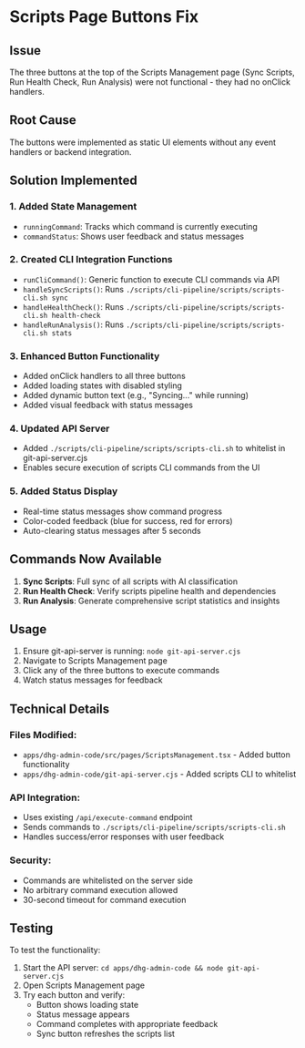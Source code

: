 # Scripts Page Buttons Fix

## Issue
The three buttons at the top of the Scripts Management page (Sync Scripts, Run Health Check, Run Analysis) were not functional - they had no onClick handlers.

## Root Cause
The buttons were implemented as static UI elements without any event handlers or backend integration.

## Solution Implemented

### 1. Added State Management
- `runningCommand`: Tracks which command is currently executing
- `commandStatus`: Shows user feedback and status messages

### 2. Created CLI Integration Functions
- `runCliCommand()`: Generic function to execute CLI commands via API
- `handleSyncScripts()`: Runs `./scripts/cli-pipeline/scripts/scripts-cli.sh sync`
- `handleHealthCheck()`: Runs `./scripts/cli-pipeline/scripts/scripts-cli.sh health-check`
- `handleRunAnalysis()`: Runs `./scripts/cli-pipeline/scripts/scripts-cli.sh stats`

### 3. Enhanced Button Functionality
- Added onClick handlers to all three buttons
- Added loading states with disabled styling
- Added dynamic button text (e.g., "Syncing..." while running)
- Added visual feedback with status messages

### 4. Updated API Server
- Added `./scripts/cli-pipeline/scripts/scripts-cli.sh` to whitelist in git-api-server.cjs
- Enables secure execution of scripts CLI commands from the UI

### 5. Added Status Display
- Real-time status messages show command progress
- Color-coded feedback (blue for success, red for errors)
- Auto-clearing status messages after 5 seconds

## Commands Now Available

1. **Sync Scripts**: Full sync of all scripts with AI classification
2. **Run Health Check**: Verify scripts pipeline health and dependencies
3. **Run Analysis**: Generate comprehensive script statistics and insights

## Usage

1. Ensure git-api-server is running: `node git-api-server.cjs`
2. Navigate to Scripts Management page
3. Click any of the three buttons to execute commands
4. Watch status messages for feedback

## Technical Details

### Files Modified:
- `apps/dhg-admin-code/src/pages/ScriptsManagement.tsx` - Added button functionality
- `apps/dhg-admin-code/git-api-server.cjs` - Added scripts CLI to whitelist

### API Integration:
- Uses existing `/api/execute-command` endpoint
- Sends commands to `./scripts/cli-pipeline/scripts/scripts-cli.sh`
- Handles success/error responses with user feedback

### Security:
- Commands are whitelisted on the server side
- No arbitrary command execution allowed
- 30-second timeout for command execution

## Testing

To test the functionality:
1. Start the API server: `cd apps/dhg-admin-code && node git-api-server.cjs`
2. Open Scripts Management page
3. Try each button and verify:
   - Button shows loading state
   - Status message appears
   - Command completes with appropriate feedback
   - Sync button refreshes the scripts list